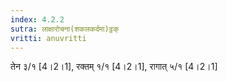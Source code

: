 ```yaml
---
index: 4.2.2
sutra: लाक्षारोचना(शकलकर्दमा)ट्ठक्
vritti: anuvritti
---
```


तेन ३/१ [4।2।1], रक्तम् १/१ [4।2।1],  रागात् ५/१ [4।2।1] 